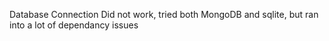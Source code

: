 Database Connection Did not work, tried both MongoDB and sqlite, but ran into a lot of dependancy issues